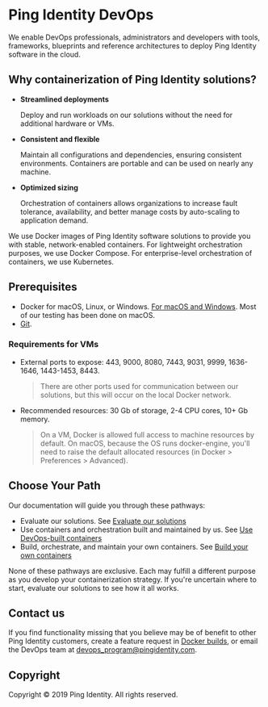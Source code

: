 # Ping Identity DevOps

We enable DevOps professionals, administrators and developers with tools, frameworks, blueprints and reference architectures to deploy Ping Identity software in the cloud.

## Why containerization of Ping Identity solutions?

* **Streamlined deployments** 

  Deploy and run workloads on our solutions without the need for additional hardware or VMs.

* **Consistent and flexible** 

  Maintain all configurations and dependencies, ensuring consistent environments. Containers are portable and can be used on nearly any machine.

* **Optimized sizing** 

  Orchestration of containers allows organizations to increase fault tolerance, availability, and better manage costs by auto-scaling to application demand.
  
We use Docker images of Ping Identity software solutions to provide you with stable, network-enabled containers. For lightweight orchestration purposes, we use Docker Compose. For enterprise-level orchestration of containers, we use Kubernetes.  

## Prerequisites

* Docker for macOS, Linux, or Windows. [For macOS and Windows](https://www.docker.com/products/docker-desktop). Most of our testing has been done on macOS.
* [Git](https://git-scm.com/downloads).

### Requirements for VMs

* External ports to expose: 443, 9000, 8080, 7443, 9031, 9999, 1636-1646, 1443-1453, 8443.
  > There are other ports used for communication between our solutions, but this will occur on the local Docker network. 
* Recommended resources: 30 Gb of storage, 2-4 CPU cores, 10+ Gb memory.
  > On a VM, Docker is allowed full access to machine resources by default. On macOS, because the OS runs docker-engine, you'll need to raise the default allocated resources (in Docker > Preferences > Advanced).

## Choose Your Path

Our documentation will guide you through these pathways:

* Evaluate our solutions. See [Evaluate our solutions](https://github.com/pingidentity/pingidentity-devops-getting-started/docs/evaluate.md)
* Use containers and orchestration built and maintained by us. See [Use DevOps-built containers](https://github.com/pingidentity/pingidentity-devops-getting-started/docs/devopsBuilt.md)
* Build, orchestrate, and maintain your own containers. See [Build your own containers](https://github.com/pingidentity/pingidentity-devops-getting-started/docs/buildYourOwn.md)

None of these pathways are exclusive. Each may fulfill a different purpose as you develop your containerization strategy. If you're uncertain where to start, evaluate our solutions to see how it all works.

## Contact us

If you find functionality missing that you believe may be of benefit to other Ping Identity customers, create a feature request in [Docker builds](https://github.com/pingidentity/pingidentity-docker-builds), or email the DevOps team at devops_program@pingidentity.com.

## Copyright

Copyright © 2019 Ping Identity. All rights reserved.
